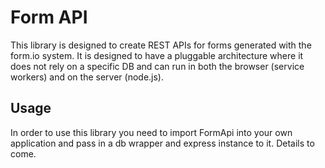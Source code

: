 # Form API
This library is designed to create REST APIs for forms generated with the form.io system. It is designed to have a pluggable architecture where it does not rely on a specific DB and can run in both the browser (service workers) and on the server (node.js). 

## Usage
In order to use this library you need to import FormApi into your own application and pass in a db wrapper and express instance to it. Details to come.
